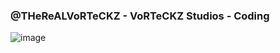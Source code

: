 ### @THeReALVoRTeCKZ - VoRTeCKZ Studios - Coding
![image](https://raw.github.com/ryanmaxwell/iArrived/master/Screenshots/Settings.png)
